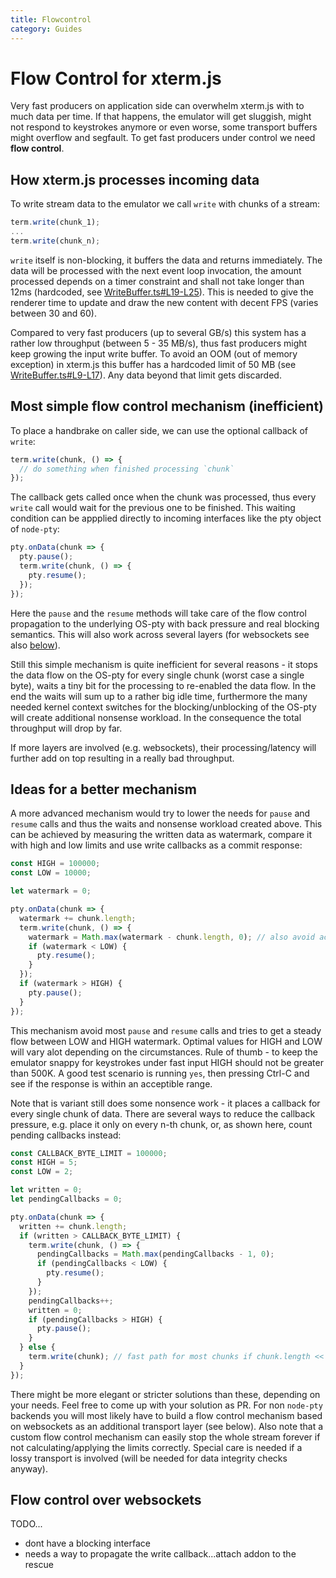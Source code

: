 ```yaml
---
title: Flowcontrol
category: Guides
---
```


# Flow Control for xterm.js

Very fast producers on application side can overwhelm xterm.js with to much data per time. If that happens, the emulator will get sluggish, might not respond to keystrokes anymore or even worse, some transport buffers might overflow and segfault. To get fast producers under control we need **flow control**.

## How xterm.js processes incoming data

To write stream data to the emulator we call `write` with chunks of a stream:

```Javascript
term.write(chunk_1);
...
term.write(chunk_n);
```

`write` itself is non-blocking, it buffers the data and returns immediately. The data will be processed with the next event loop invocation, the amount processed depends on a timer constraint and shall not take longer than 12ms (hardcoded, see [WriteBuffer.ts#L19-L25](https://github.com/xtermjs/xterm.js/blob/7f598a36753f4d950ee63dc91bd6a92290f7e037/src/common/input/WriteBuffer.ts#L19-L25)). This is needed to give the renderer time to update and draw the new content with decent FPS (varies between 30 and 60).

Compared to very fast producers (up to several GB/s) this system has a rather low throughput (between 5 - 35 MB/s), thus fast producers might keep growing the input write buffer. To avoid an OOM (out of memory exception) in xterm.js this buffer has a hardcoded limit of 50 MB (see [WriteBuffer.ts#L9-L17](https://github.com/xtermjs/xterm.js/blob/7f598a36753f4d950ee63dc91bd6a92290f7e037/src/common/input/WriteBuffer.ts#L9-L17)). Any data beyond that limit gets discarded.


## Most simple flow control mechanism (inefficient)

To place a handbrake on caller side, we can use the optional callback of `write`:

```Javascript
term.write(chunk, () => {
  // do something when finished processing `chunk`
});
```
The callback gets called once when the chunk was processed, thus every `write` call would wait for the previous one to be finished. This waiting condition can be appplied directly to incoming interfaces like the pty object of `node-pty`:

```Javascript
pty.onData(chunk => {
  pty.pause();
  term.write(chunk, () => {
    pty.resume();
  });
});
```
Here the `pause` and the `resume` methods will take care of the flow control propagation to the underlying OS-pty with back pressure and real blocking semantics. This will also work across several layers (for websockets see also [below](#flow-control-over-websockets)).

Still this simple mechanism is quite inefficient for several reasons - it stops the data flow on the OS-pty for every single chunk (worst case a single byte), waits a tiny bit for the processing to re-enabled the data flow. In the end the waits will sum up to a rather big idle time, furthermore the many needed kernel context switches for the blocking/unblocking of the OS-pty will create additional nonsense workload. In the consequence the total throughput will drop by far.

If more layers are involved (e.g. websockets), their processing/latency will further add on top resulting in a really bad throughput.


## Ideas for a better mechanism

A more advanced mechanism would try to lower the needs for `pause` and `resume` calls and thus the waits and nonsense workload created above. This can be achieved by measuring the written data as watermark, compare it with high and low limits and use write callbacks as a commit response:

```Javascript
const HIGH = 100000;
const LOW = 10000;

let watermark = 0;

pty.onData(chunk => {
  watermark += chunk.length;
  term.write(chunk, () => {
    watermark = Math.max(watermark - chunk.length, 0); // also avoid accidental negative watermark values
    if (watermark < LOW) {
      pty.resume();
    }
  });
  if (watermark > HIGH) {
    pty.pause();
  }
});
```

This mechanism avoid most `pause` and `resume` calls and tries to get a steady flow between LOW and HIGH watermark. Optimal values for HIGH and LOW will vary alot depending on the circumstances. Rule of thumb - to keep the emulator snappy for keystrokes under fast input HIGH should not be greater than 500K. A good test scenario is running `yes`, then pressing Ctrl-C and see if the response is within an acceptible range.

Note that is variant still does some nonsence work - it places a callback for every single chunk of data. There are several ways to reduce the callback pressure, e.g. place it only on every n-th chunk, or, as shown here, count pending callbacks instead:

```Javascript
const CALLBACK_BYTE_LIMIT = 100000;
const HIGH = 5;
const LOW = 2;

let written = 0;
let pendingCallbacks = 0;

pty.onData(chunk => {
  written += chunk.length;
  if (written > CALLBACK_BYTE_LIMIT) {
    term.write(chunk, () => {
      pendingCallbacks = Math.max(pendingCallbacks - 1, 0);
      if (pendingCallbacks < LOW) {
        pty.resume();
      }
    });
    pendingCallbacks++;
    written = 0;
    if (pendingCallbacks > HIGH) {
      pty.pause();
    }
  } else {
    term.write(chunk); // fast path for most chunks if chunk.length << CALLBACK_BYTE_LIMIT
  }
});
```

There might be more elegant or stricter solutions than these, depending on your needs. Feel free to come up with your solution as PR. For non `node-pty` backends you will most likely have to build a flow control mechanism based on websockets as an additional transport layer (see below). Also note that a custom flow control mechanism can easily stop the whole stream forever if not calculating/applying the limits correctly. Special care is needed if a lossy transport is involved (will be needed for data integrity checks anyway).


## Flow control over websockets

TODO...

- dont have a blocking interface
- needs a way to propagate the write callback...attach addon to the rescue
